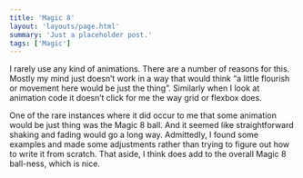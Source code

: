 ```yaml
---
title: 'Magic 8'
layout: 'layouts/page.html'
summary: 'Just a placeholder post.'
tags: ['Magic']
---
```

I rarely use any kind of animations. There are a number of reasons for this. Mostly my mind just doesn’t work in a way that would think “a little flourish or movement here would be just the thing”. Similarly when I look at animation code it doesn’t click for me the way grid or flexbox does.

One of the rare instances where it did occur to me that some animation would be just thing was the Magic 8 ball. And it seemed like straightforward shaking and fading would go a long way. Admittedly, I found some examples and made some adjustments rather than trying to figure out how to write it from scratch. That aside, I think does add to the overall Magic 8 ball-ness, which is nice.
